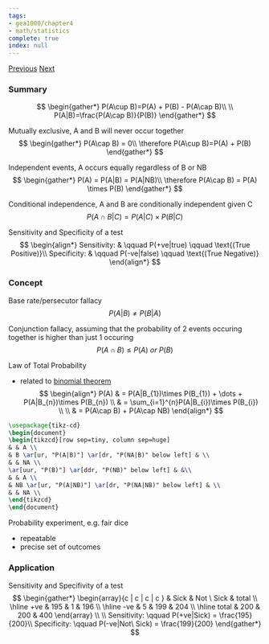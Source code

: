 ```yaml
---
tags:
- gea1000/chapter4
- math/statistics
complete: true
index: null
---
```

[Previous](/labyrinth/notes/math/gea1000/ecological_correlation)   [Next](/labyrinth/notes/math/gea1000/confidence_intervals)

### Summary
$$
\begin{gather*}
P(A\cup B)=P(A) + P(B) - P(A\cap B)\\
\\
P(A|B)=\frac{P(A\cap B)}{P(B)}
\end{gather*}
$$

Mutually exclusive, A and B will never occur together
$$
\begin{gather*}
P(A\cap B) = 0\\
\therefore P(A\cup B)=P(A) + P(B)
\end{gather*}
$$

Independent events, A occurs equally regardless of B or NB
$$
\begin{gather*}
P(A) = P(A|B) = P(A|NB)\\
\therefore P(A\cap B) = P(A) \times P(B)
\end{gather*}
$$

Conditional independence, A and B are conditionally independent given C
$$
P(A\cap B|C) = P(A|C) \times P(B|C)
$$

Sensitivity and Specificity of a test
$$
\begin{align*}
Sensitivity: & \qquad P(+ve|true) \qquad \text{(True Positive)}\\
Specificity: & \qquad P(-ve|false) \qquad \text{(True Negative)}
\end{align*}
$$

### Concept
Base rate/persecutor fallacy
$$
P(A|B)\neq P(B|A)
$$

Conjunction fallacy, assuming that the probability of 2 events occuring together is higher than just 1 occuring
$$
P(A\cap B) \leq P(A) \ or \ P(B)
$$

Law of Total Probability
- related to [binomial theorem](/labyrinth/notes/math/ma1301/binomial_theorem)
$$
\begin{align*}
P(A) & = P(A|B_{1})\times P(B_{1}) + \dots + P(A|B_{n})\times P(B_{n}) \\
& = \sum_{i=1}^{n}P(A|B_{i})\times P(B_{i})  \\
\\
& = P(A\cap B) + P(A\cap NB)
\end{align*}
$$
```tikz
\usepackage{tikz-cd}
\begin{document}
\begin{tikzcd}[row sep=tiny, column sep=huge]
& & A \\
& B \ar[ur, "P(A|B)"] \ar[dr, "P(NA|B)" below left] & \\
& & NA \\
\ar[uur, "P(B)"] \ar[ddr, "P(NB)" below left] & &\\
& & A \\
& NB \ar[ur, "P(A|NB)"] \ar[dr, "P(NA|NB)" below left] & \\
& & NA \\
\end{tikzcd}
\end{document}
```

Probability experiment, e.g. fair dice
- repeatable
- precise set of outcomes

### Application
Sensitivity and Specifivity of a test
$$
\begin{gather*}
\begin{array}{c | c | c | c }
& Sick & Not \ Sick & total \\
\hline
+ve & 195 & 1 & 196 \\
\hline 
-ve & 5 & 199 & 204 \\
\hline
total & 200 & 200 & 400
\end{array} \\
\\
Sensitivity:  \qquad P(+ve|Sick) = \frac{195}{200}\\
Specificity:  \qquad P(-ve|Not\ Sick) = \frac{199}{200}
\end{gather*}
$$
